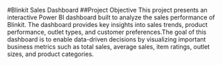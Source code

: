 #Blinkit Sales Dashboard 
##Project Objective
This project presents an interactive Power BI dashboard built to analyze the sales performance of Blinkit. The dashboard provides key insights into sales trends, product performance, outlet types, and customer preferences.The goal of this dashboard is to enable data-driven decisions by visualizing important business metrics such as total sales, average sales, item ratings, outlet sizes, and product categories.
